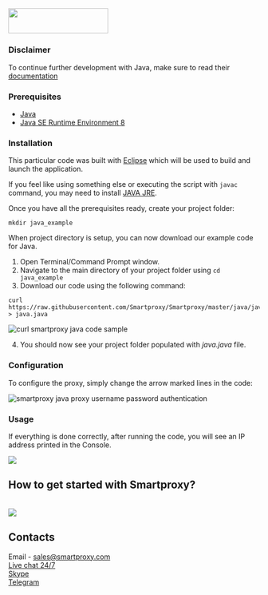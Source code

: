 ## <img src="https://smartproxy.com/wp-content/themes/smartproxy/images/smartproxy-logo.svg" alt="" width="200" height="50"> 

### Disclaimer

To continue further development with Java, make sure to read their [documentation](https://docs.oracle.com/en/java/javase/12/)

### Prerequisites

- [Java](https://www.java.com/en/)
- [Java SE Runtime Environment 8](https://www.oracle.com/technetwork/java/javase/downloads/jre8-downloads-2133155.html)

### Installation

This particular code was built with [Eclipse](https://www.eclipse.org/) which will be used to build and launch the application.

If you feel like using something else or executing the script with `javac` command, you may need to install [JAVA JRE](https://www.oracle.com/technetwork/java/javase/downloads/server-jre8-downloads-2133154.html).

Once you have all the prerequisites ready, create your project folder:

```
mkdir java_example
```
When project directory is setup, you can now download our example code for Java.

1. Open Terminal/Command Prompt window.
2. Navigate to the main directory of your project folder using `cd java_example`
3. Download our code using the following command:
```
curl https://raw.githubusercontent.com/Smartproxy/Smartproxy/master/java/java.java > java.java
```
<img src="https://i.imgur.com/4NpvtzU.png" alt="curl smartproxy java code sample">

4. You should now see your project folder populated with *java.java* file.

### Configuration

To configure the proxy, simply change the arrow marked lines in the code:

<img src="https://i.imgur.com/lu1MvCT.png" alt="smartproxy java proxy username password authentication">

### Usage

If everything is done correctly, after running the code, you will see an IP address printed in the Console.

<img src="https://i.imgur.com/uw04VjW.png">

## How to get started with Smartproxy?
<br>[<img src="https://smartproxy.com/wp-content/uploads/2019/04/How-to-buy-Smartproxy-plans-now.svg">](https://dashboard.smartproxy.com/register)

## Contacts
Email - sales@smartproxy.com
<br><a href="https://smartproxy.com">Live chat 24/7</a>
<br><a href="https://join.skype.com/invite/bZDHw4NZg2G9">Skype</a>
<br><a href="https://t.me/smartproxy_com">Telegram</a>
